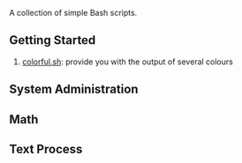A collection of simple Bash scripts.


## Getting Started
1. [colorful.sh](colorful.sh): provide you with the output of several colours


## System Administration

## Math

## Text Process
